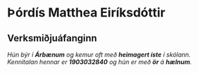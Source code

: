 # Þórdís Matthea Eiríksdóttir
## Verksmiðjuáfanginn

*Hún býr í __Árbænum__ og kemur oft með __heimagert íste__ í skólann.*
<br>
*Kennitalan hennar er __1903032840__ og hún er með __ör__ á __hælnum__.*
